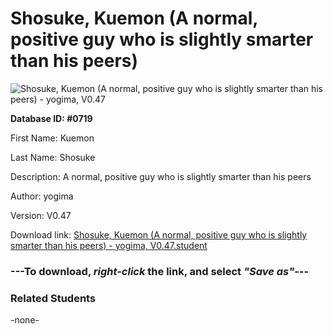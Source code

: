 # Shosuke, Kuemon (A normal, positive guy who is slightly smarter than his peers)

<img src="Files/Shosuke, Kuemon (A normal, positive guy who is slightly smarter than his peers).png" title="Shosuke, Kuemon (A normal, positive guy who is slightly smarter than his peers) - yogima, V0.47">

**Database ID: #0719**

First Name: Kuemon

Last Name: Shosuke

Description: A normal, positive guy who is slightly smarter than his peers

Author: yogima

Version: V0.47

Download link: <a href="https://raw.githubusercontent.com/Arbiter1223/Daigaku-Gurashi-Custom-Students/master/Files/Student Files/Shosuke%2C%20Kuemon%20(A%20normal%2C%20positive%20guy%20who%20is%20slightly%20smarter%20than%20his%20peers)%20-%20yogima%2C%20V0.47.student">Shosuke, Kuemon (A normal, positive guy who is slightly smarter than his peers) - yogima, V0.47.student</a>

### ---**To download, _right-click_ the link, and select _"Save as"_**---

### Related Students

-none-
